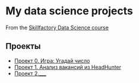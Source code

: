 # My data science projects
From the [Skillfactory Data Science course](https://skillfactory.ru/data-scientist)

## Проекты

* [Проект 0. Игра: Угадай число](https://github.com/VladkoBorziy/SFDS/tree/main/Game)
* [Проект 1. Анализ вакансий из HeadHunter](https://github.com/VladkoBorziy/SFDS/blob/main/%D0%91%D0%BE%D1%80%D0%B7%D0%B0%D0%BA%D0%BE%D0%B2%D1%81%D0%BA%D0%B8%D0%B9%20%D0%92.%D0%95.%20Project%201.ipynb)
* [Проект 2.___](___)

